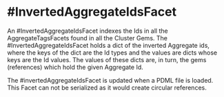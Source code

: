 # #InvertedAggregateIdsFacet

An #InvertedAggregateIdsFacet indexes the Ids
in all the AggregateTagsFacets found
in all the Cluster Gems.
The #InvertedAggregateIdsFacet holds a dict
of the inverted Aggregate ids, 
where the keys
of the dict are the Id types and the values 
are dicts whose keys are the
Id values. The values of these dicts are, 
in turn, the gems
(references) which
hold the given Aggregate Id.

The #invertedAggregateIdsFacet is updated 
when a PDML file is loaded.
This Facet can not be serialized as it would 
create circular references.
